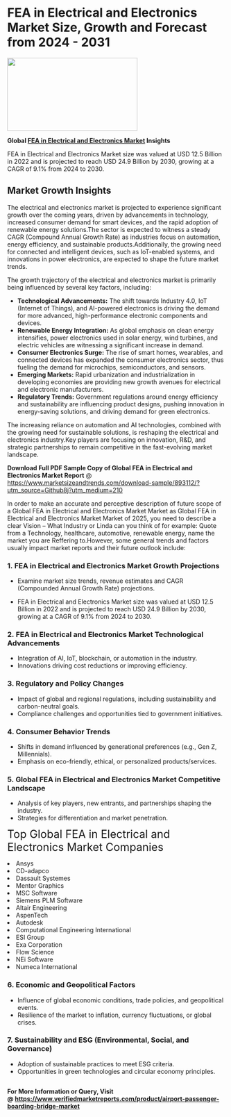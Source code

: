 <H1>FEA in Electrical and Electronics Market Size, Growth and Forecast from 2024 - 2031</H1><img class="aligncenter size-medium wp-image-584254" src="https://thirdeyenews.in/wp-content/uploads/2024/09/Global-Market-Research-300x168.jpeg" alt="" width="300" height="168" /><p><strong>Global&nbsp;<a href="https://www.marketsizeandtrends.com/download-sample/893112/?utm_source=Github8j?utm_medium=210">FEA in Electrical and Electronics Market</a> Insights</strong></p><p>FEA in Electrical and Electronics Market size was valued at USD 12.5 Billion in 2022 and is projected to reach USD 24.9 Billion by 2030, growing at a CAGR of 9.1% from 2024 to 2030.</p><p><h2>Market Growth Insights</h2> <p>The electrical and electronics market is projected to experience significant growth over the coming years, driven by advancements in technology, increased consumer demand for smart devices, and the rapid adoption of renewable energy solutions.The sector is expected to witness a steady CAGR (Compound Annual Growth Rate) as industries focus on automation, energy efficiency, and sustainable products.Additionally, the growing need for connected and intelligent devices, such as IoT-enabled systems, and innovations in power electronics, are expected to shape the future market trends.</p> <p>The growth trajectory of the electrical and electronics market is primarily being influenced by several key factors, including:</p> <ul> <li><strong>Technological Advancements:</strong> The shift towards Industry 4.0, IoT (Internet of Things), and AI-powered electronics is driving the demand for more advanced, high-performance electronic components and devices.</li> <li><strong>Renewable Energy Integration:</strong> As global emphasis on clean energy intensifies, power electronics used in solar energy, wind turbines, and electric vehicles are witnessing a significant increase in demand.</li> <li><strong>Consumer Electronics Surge:</strong> The rise of smart homes, wearables, and connected devices has expanded the consumer electronics sector, thus fueling the demand for microchips, semiconductors, and sensors.</li> <li><strong>Emerging Markets:</strong> Rapid urbanization and industrialization in developing economies are providing new growth avenues for electrical and electronic manufacturers.</li> <li><strong>Regulatory Trends:</strong> Government regulations around energy efficiency and sustainability are influencing product designs, pushing innovation in energy-saving solutions, and driving demand for green electronics.</li> </ul> <p>The increasing reliance on automation and AI technologies, combined with the growing need for sustainable solutions, is reshaping the electrical and electronics industry.Key players are focusing on innovation, R&D, and strategic partnerships to remain competitive in the fast-evolving market landscape.</p> <p><span class=""><strong>Download Full PDF Sample Copy of Global FEA in Electrical and Electronics Market Report</strong> @ <a href="https://www.marketsizeandtrends.com/download-sample/893112/?utm_source=Github8j?utm_medium=210" target="_blank">https://www.marketsizeandtrends.com/download-sample/893112/?utm_source=Github8j?utm_medium=210</a></span></p><p>In order to make an accurate and perceptive description of future scope of a Global&nbsp;FEA in Electrical and Electronics Market Market as Global&nbsp;FEA in Electrical and Electronics Market Market of 2025, you need to describe a clear Vision &ndash; What Industry or Linda can you think of for example: Quote from a Technology, healthcare, automotive, renewable energy, name the market you are Reffering to.However, some general trends and factors usually impact market reports and their future outlook include:</p><h3>1.&nbsp;<strong>FEA in Electrical and Electronics Market Growth Projections</strong></h3><ul><li>Examine market size trends, revenue estimates and CAGR (Compounded Annual Growth Rate) projections.</li><li><p>FEA in Electrical and Electronics Market size was valued at USD 12.5 Billion in 2022 and is projected to reach USD 24.9 Billion by 2030, growing at a CAGR of 9.1% from 2024 to 2030.</p></li></ul><h3>2.&nbsp;<strong>FEA in Electrical and Electronics Market Technological Advancements</strong></h3><ul><li>Integration of AI, IoT, blockchain, or automation in the industry.</li><li>Innovations driving cost reductions or improving efficiency.</li></ul><h3>3.&nbsp;<strong>Regulatory and Policy Changes</strong></h3><ul><li>Impact of global and regional regulations, including sustainability and carbon-neutral goals.</li><li>Compliance challenges and opportunities tied to government initiatives.</li></ul><h3>4.&nbsp;<strong>Consumer Behavior Trends</strong></h3><ul><li>Shifts in demand influenced by generational preferences (e.g., Gen Z, Millennials).</li><li>Emphasis on eco-friendly, ethical, or personalized products/services.</li></ul><h3>5.&nbsp;<strong>Global FEA in Electrical and Electronics Market Competitive Landscape</strong></h3><ul><li>Analysis of key players, new entrants, and partnerships shaping the industry.</li><li>Strategies for differentiation and market penetration.</li></ul><p data-pm-slice="1 1 []"><span style="color: inherit; font-family: inherit; font-size: 25px;">Top Global FEA in Electrical and Electronics Market Companies</span></p><div class="" data-test-id=""><p><li>Ansys</li><li> CD-adapco</li><li> Dassault Systemes</li><li> Mentor Graphics</li><li> MSC Software</li><li> Siemens PLM Software</li><li> Altair Engineering</li><li> AspenTech</li><li> Autodesk</li><li> Computational Engineering International</li><li> ESI Group</li><li> Exa Corporation</li><li> Flow Science</li><li> NEi Software</li><li> Numeca International</li></p></div><h3>6.&nbsp;<strong>Economic and Geopolitical Factors</strong></h3><ul><li>Influence of global economic conditions, trade policies, and geopolitical events.</li><li>Resilience of the market to inflation, currency fluctuations, or global crises.</li></ul><h3>7.&nbsp;<strong>Sustainability and ESG (Environmental, Social, and Governance)</strong></h3><ul><li>Adoption of sustainable practices to meet ESG criteria.</li><li>Opportunities in green technologies and circular economy principles.</li></ul><h2><strong style="font-size: 14px;">For More Information or Query, Visit @&nbsp;</strong><a style="background-color: #ffffff; font-size: 14px;" href="https://www.marketsizeandtrends.com/report/fea-in-electrical-and-electronics-market-/" target="_blank">https://www.verifiedmarketreports.com/product/airport-passenger-boarding-bridge-market</a></h2>